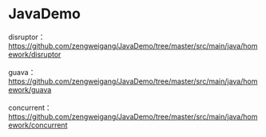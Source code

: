 # JavaDemo
disruptor：<br>
https://github.com/zengweigang/JavaDemo/tree/master/src/main/java/homework/disruptor <br>   
guava：<br>
https://github.com/zengweigang/JavaDemo/tree/master/src/main/java/homework/guava <br>   
concurrent：<br>
https://github.com/zengweigang/JavaDemo/tree/master/src/main/java/homework/concurrent <br>


